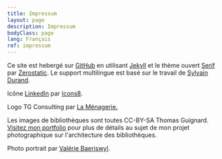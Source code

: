 ```yaml
---
title: Impressum
layout: page
description: Impressum
bodyClass: page
lang: Français
ref: impressum
---
```


Ce site est hebergé sur [GitHub](https://github.com/timtomch/tgconsulting.ca) en utilisant [Jekyll](https://jekyllrb.com/)
et le thème ouvert [Serif](https://www.zerostatic.io/theme/jekyll-serif/) par [Zerostatic](https://www.zerostatic.io/).
Le support multilingue est basé sur le travail de [Sylvain Durand](https://sylvaindurand.org/making-jekyll-multilingual/).

Icône [LinkedIn](https://icons8.com/icon/8808/linkedin) par [Icons8](https://icons8.com).

Logo TG Consulting par [La Ménagerie.](http://lamenagerie.ch/)

Les images de bibliothèques sont toutes CC-BY-SA Thomas Guignard.
<a href="https://thomasguignard.photo/libraries">Visitez mon portfolio</a> pour plus de détails au sujet de mon projet 
photographique sur l'architecture des bibliothèques.

Photo portrait par [Valérie Baeriswyl](https://valeriebaeriswyl.com/).